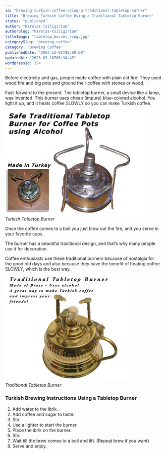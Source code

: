 ```yaml
---
id: "brewing-turkish-coffee-using-a-traditional-tabletop-burner"
title: "Brewing Turkish Coffee Using a Traditional Tabletop Burner"
status: "published"
author: "Karolos Tsiligirian"
authorSlug: "karolos-tsiligirian"
titleImage: "tabletop_burner_ring.jpg"
categorySlug: "brewing-coffee"
category: "Brewing Coffee"
publishedDate: "2007-12-01T08:00:00"
updatedAt: "2025-03-16T08:34:45"
wordpressId: 354
---
```


Before electricity and gas, people made coffee with plain old fire! They used wood fire and big pots and ground their coffee with stones or wood.

Fast-forward to the present. The tabletop burner, a small device like a lamp, was invented. This burner uses cheap (impure) blue-colored alcohol. You light it up, and it heats coffee SLOWLY so you can make Turkish coffee.

![Turkish Tabletop Burner](tabletop_burner_11.jpg)  
*Turkish Tabletop Burner*

Once the coffee comes to a boil you just blow out the fire, and you serve in your favorite cups.

The burner has a beautiful traditional design, and that’s why many people use it for decoration.

Coffee enthusiasts use these traditional burners because of nostalgia for the good old days and also because they have the benefit of heating coffee SLOWLY, which is the best way.

![Traditional Tabletop Burner](tabletop_burner_ring.jpg)  
*Traditional Tabletop Burner*

### Turkish Brewing Instructions Using a Tabletop Burner

1.  Add water to the ibrik.
2.  Add coffee and sugar to taste.
3.  Stir.
4.  Use a lighter to start the burner.
5.  Place the ibrik on the burner.
6.  Stir.
7.  Wait till the brew comes to a boil and lift. (Repeat brew if you want)
8.  Serve and enjoy.